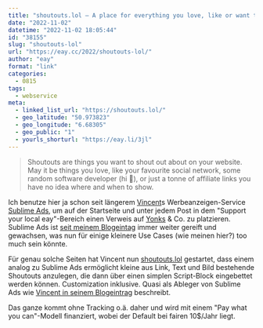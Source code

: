 ```yaml
---
title: "shoutouts.lol – A place for everything you love, like or want to shout out about on your website"
date: "2022-11-02"
datetime: "2022-11-02 18:05:44"
id: "38155"
slug: "shoutouts-lol"
url: "https://eay.cc/2022/shoutouts-lol/"
author: "eay"
format: "link"
categories:
  - 0815
tags:
  - webservice
meta:
  - linked_list_url: "https://shoutouts.lol/"
  - geo_latitude: "50.973823"
  - geo_longitude: "6.68305"
  - geo_public: "1"
  - yourls_shorturl: "https://eay.li/3jl"
---
```


> Shoutouts are things you want to shout out about on your website. May it be things you love, like your favourite social network, some random software developer (hi 👋), or just a tonne of affiliate links you have no idea where and when to show.

Ich benutze hier ja schon seit längerem [Vincent](https://vincentritter.com/)s Werbeanzeigen-Service [Sublime Ads](https://sublimeads.com/), um auf der Startseite und unter jedem Post in dem "Support your local eay"-Bereich einen Verweis auf [Yonks](https://yonks.app/) & Co. zu platzieren. Sublime Ads ist [seit meinem Blogeintag](https://eay.cc/2021/sublime-ads-privacy-focused-ad-management-for-your-apps-websites-and-others/) immer weiter gereift und gewachsen, was nun für einige kleinere Use Cases (wie meinen hier?) too much sein könnte.

Für genau solche Seiten hat Vincent nun [shoutouts.lol](https://shoutouts.lol/) gestartet, dass einem analog zu Sublime Ads ermöglicht kleine aus Link, Text und Bild bestehende Shoutouts anzulegen, die dann über einen simplen Script-Block eingebettet werden können. Customization inklusive. Quasi als Ableger von Sublime Ads wie [Vincent in seinem Blogeintrag](https://vincentritter.com/2022/11/02/introducing-shoutouts-lol) beschreibt.

Das ganze kommt ohne Tracking o.ä. daher und wird mit einem "Pay what you can"-Modell finanziert, wobei der Default bei fairen 10$/Jahr liegt.
